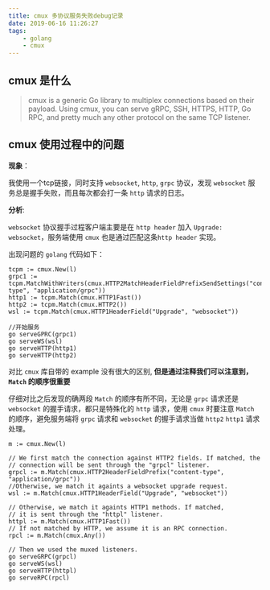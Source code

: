 ```yaml
---
title: cmux 多协议服务失败debug记录
date: 2019-06-16 11:26:27
tags:  
    - golang 
    - cmux
---
```

## cmux 是什么
> cmux is a generic Go library to multiplex connections based on their payload. Using cmux, you can serve gRPC, SSH, HTTPS, HTTP, Go RPC, and pretty much any other protocol on the same TCP listener.

## cmux 使用过程中的问题

**现象**：

我使用一个tcp链接，同时支持 `websocket`, `http`, `grpc` 协议，发现 `websocket` 服务总是握手失败，而且每次都会打一条 `http` 请求的日志。

**分析**: 

`websocket` 协议握手过程客户端主要是在 `http header` 加入 `Upgrade: websocket`，服务端使用 `cmux` 也是通过匹配这条`http header` 实现。

出现问题的 `golang` 代码如下：

```golang
tcpm := cmux.New(l)
grpc1 := tcpm.MatchWithWriters(cmux.HTTP2MatchHeaderFieldPrefixSendSettings("content-type", "application/grpc"))
http1 := tcpm.Match(cmux.HTTP1Fast())
http2 := tcpm.Match(cmux.HTTP2())
wsl := tcpm.Match(cmux.HTTP1HeaderField("Upgrade", "websocket"))

//开始服务
go serveGPRC(grpc1)
go serveWS(wsl)
go serveHTTP(http1)
go serveHTTP(http2)
```

对比 `cmux` 库自带的 example 没有很大的区别, **但是通过注释我们可以注意到， `Match` 的顺序很重要**

仔细对比之后发现的确两段 `Match` 的顺序有所不同，无论是 `grpc` 请求还是 `websocket` 的握手请求，都只是特殊化的 `http` 请求，使用 `cmux` 时要注意 `Match` 的顺序，避免服务端将 `grpc` 请求和  `websocket` 的握手请求当做 `http2` `http1` 请求处理。

```golang
m := cmux.New(l)

// We first match the connection against HTTP2 fields. If matched, the
// connection will be sent through the "grpcl" listener.
grpcl := m.Match(cmux.HTTP2HeaderFieldPrefix("content-type", "application/grpc"))
//Otherwise, we match it againts a websocket upgrade request.
wsl := m.Match(cmux.HTTP1HeaderField("Upgrade", "websocket"))

// Otherwise, we match it againts HTTP1 methods. If matched,
// it is sent through the "httpl" listener.
httpl := m.Match(cmux.HTTP1Fast())
// If not matched by HTTP, we assume it is an RPC connection.
rpcl := m.Match(cmux.Any())

// Then we used the muxed listeners.
go serveGRPC(grpcl)
go serveWS(wsl)
go serveHTTP(httpl)
go serveRPC(rpcl)
```